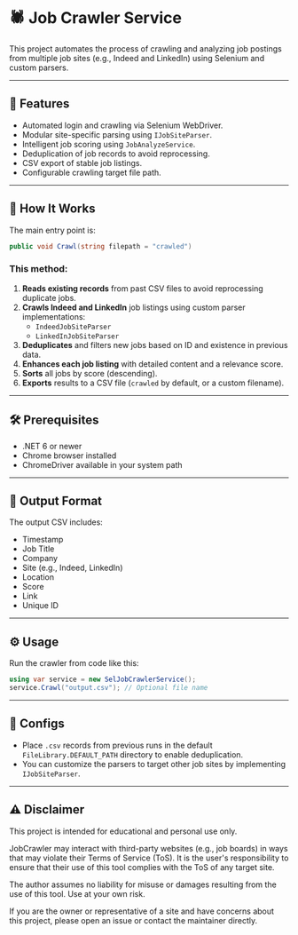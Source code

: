 # 🕷️ Job Crawler Service

This project automates the process of crawling and analyzing job postings from multiple job sites (e.g., Indeed and LinkedIn) using Selenium and custom parsers.

---

## 📌 Features

- Automated login and crawling via Selenium WebDriver.
- Modular site-specific parsing using `IJobSiteParser`.
- Intelligent job scoring using `JobAnalyzeService`.
- Deduplication of job records to avoid reprocessing.
- CSV export of stable job listings.
- Configurable crawling target file path.

---

## 🚀 How It Works

The main entry point is:

```csharp
public void Crawl(string filepath = "crawled")
```

### This method:
1. **Reads existing records** from past CSV files to avoid reprocessing duplicate jobs.
2. **Crawls Indeed and LinkedIn** job listings using custom parser implementations:
   - `IndeedJobSiteParser`
   - `LinkedInJobSiteParser`
3. **Deduplicates** and filters new jobs based on ID and existence in previous data.
4. **Enhances each job listing** with detailed content and a relevance score.
5. **Sorts** all jobs by score (descending).
6. **Exports** results to a CSV file (`crawled` by default, or a custom filename).

---

## 🛠️ Prerequisites

- .NET 6 or newer
- Chrome browser installed
- ChromeDriver available in your system path

---

## 📂 Output Format

The output CSV includes:

- Timestamp
- Job Title
- Company
- Site (e.g., Indeed, LinkedIn)
- Location
- Score
- Link
- Unique ID

---

## ⚙️ Usage

Run the crawler from code like this:

```csharp
using var service = new SelJobCrawlerService();
service.Crawl("output.csv"); // Optional file name
```

---

## 📁 Configs

- Place `.csv` records from previous runs in the default `FileLibrary.DEFAULT_PATH` directory to enable deduplication.
- You can customize the parsers to target other job sites by implementing `IJobSiteParser`.

---

## ⚠️ Disclaimer

This project is intended for educational and personal use only.

JobCrawler may interact with third-party websites (e.g., job boards) in ways that may violate their Terms of Service (ToS). It is the user's responsibility to ensure that their use of this tool complies with the ToS of any target site.

The author assumes no liability for misuse or damages resulting from the use of this tool. Use at your own risk.

If you are the owner or representative of a site and have concerns about this project, please open an issue or contact the maintainer directly.

